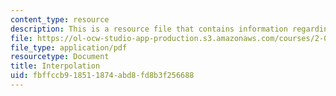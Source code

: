 ```yaml
---
content_type: resource
description: This is a resource file that contains information regarding interpolation.
file: https://ol-ocw-studio-app-production.s3.amazonaws.com/courses/2-086-numerical-computation-for-mechanical-engineers-fall-2014/fbffccb918511874abd8fd8b3f256688_MIT2_086F14_Interpolation.pdf
file_type: application/pdf
resourcetype: Document
title: Interpolation
uid: fbffccb9-1851-1874-abd8-fd8b3f256688
---
```

